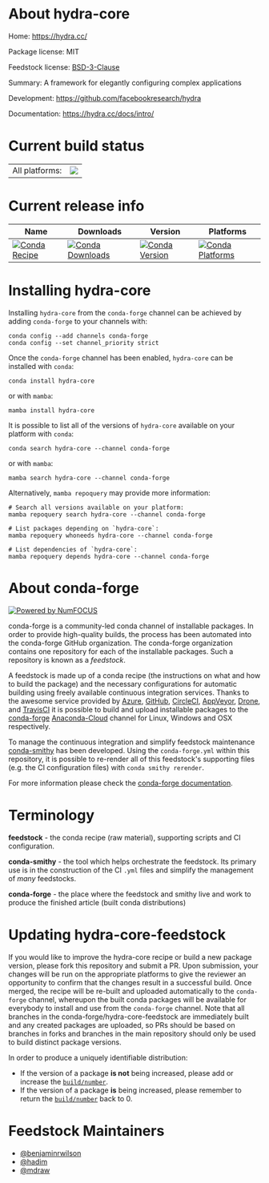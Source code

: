 About hydra-core
================

Home: https://hydra.cc/

Package license: MIT

Feedstock license: [BSD-3-Clause](https://github.com/conda-forge/hydra-core-feedstock/blob/main/LICENSE.txt)

Summary: A framework for elegantly configuring complex applications

Development: https://github.com/facebookresearch/hydra

Documentation: https://hydra.cc/docs/intro/

Current build status
====================


<table><tr><td>All platforms:</td>
    <td>
      <a href="https://dev.azure.com/conda-forge/feedstock-builds/_build/latest?definitionId=9145&branchName=main">
        <img src="https://dev.azure.com/conda-forge/feedstock-builds/_apis/build/status/hydra-core-feedstock?branchName=main">
      </a>
    </td>
  </tr>
</table>

Current release info
====================

| Name | Downloads | Version | Platforms |
| --- | --- | --- | --- |
| [![Conda Recipe](https://img.shields.io/badge/recipe-hydra--core-green.svg)](https://anaconda.org/conda-forge/hydra-core) | [![Conda Downloads](https://img.shields.io/conda/dn/conda-forge/hydra-core.svg)](https://anaconda.org/conda-forge/hydra-core) | [![Conda Version](https://img.shields.io/conda/vn/conda-forge/hydra-core.svg)](https://anaconda.org/conda-forge/hydra-core) | [![Conda Platforms](https://img.shields.io/conda/pn/conda-forge/hydra-core.svg)](https://anaconda.org/conda-forge/hydra-core) |

Installing hydra-core
=====================

Installing `hydra-core` from the `conda-forge` channel can be achieved by adding `conda-forge` to your channels with:

```
conda config --add channels conda-forge
conda config --set channel_priority strict
```

Once the `conda-forge` channel has been enabled, `hydra-core` can be installed with `conda`:

```
conda install hydra-core
```

or with `mamba`:

```
mamba install hydra-core
```

It is possible to list all of the versions of `hydra-core` available on your platform with `conda`:

```
conda search hydra-core --channel conda-forge
```

or with `mamba`:

```
mamba search hydra-core --channel conda-forge
```

Alternatively, `mamba repoquery` may provide more information:

```
# Search all versions available on your platform:
mamba repoquery search hydra-core --channel conda-forge

# List packages depending on `hydra-core`:
mamba repoquery whoneeds hydra-core --channel conda-forge

# List dependencies of `hydra-core`:
mamba repoquery depends hydra-core --channel conda-forge
```


About conda-forge
=================

[![Powered by
NumFOCUS](https://img.shields.io/badge/powered%20by-NumFOCUS-orange.svg?style=flat&colorA=E1523D&colorB=007D8A)](https://numfocus.org)

conda-forge is a community-led conda channel of installable packages.
In order to provide high-quality builds, the process has been automated into the
conda-forge GitHub organization. The conda-forge organization contains one repository
for each of the installable packages. Such a repository is known as a *feedstock*.

A feedstock is made up of a conda recipe (the instructions on what and how to build
the package) and the necessary configurations for automatic building using freely
available continuous integration services. Thanks to the awesome service provided by
[Azure](https://azure.microsoft.com/en-us/services/devops/), [GitHub](https://github.com/),
[CircleCI](https://circleci.com/), [AppVeyor](https://www.appveyor.com/),
[Drone](https://cloud.drone.io/welcome), and [TravisCI](https://travis-ci.com/)
it is possible to build and upload installable packages to the
[conda-forge](https://anaconda.org/conda-forge) [Anaconda-Cloud](https://anaconda.org/)
channel for Linux, Windows and OSX respectively.

To manage the continuous integration and simplify feedstock maintenance
[conda-smithy](https://github.com/conda-forge/conda-smithy) has been developed.
Using the ``conda-forge.yml`` within this repository, it is possible to re-render all of
this feedstock's supporting files (e.g. the CI configuration files) with ``conda smithy rerender``.

For more information please check the [conda-forge documentation](https://conda-forge.org/docs/).

Terminology
===========

**feedstock** - the conda recipe (raw material), supporting scripts and CI configuration.

**conda-smithy** - the tool which helps orchestrate the feedstock.
                   Its primary use is in the construction of the CI ``.yml`` files
                   and simplify the management of *many* feedstocks.

**conda-forge** - the place where the feedstock and smithy live and work to
                  produce the finished article (built conda distributions)


Updating hydra-core-feedstock
=============================

If you would like to improve the hydra-core recipe or build a new
package version, please fork this repository and submit a PR. Upon submission,
your changes will be run on the appropriate platforms to give the reviewer an
opportunity to confirm that the changes result in a successful build. Once
merged, the recipe will be re-built and uploaded automatically to the
`conda-forge` channel, whereupon the built conda packages will be available for
everybody to install and use from the `conda-forge` channel.
Note that all branches in the conda-forge/hydra-core-feedstock are
immediately built and any created packages are uploaded, so PRs should be based
on branches in forks and branches in the main repository should only be used to
build distinct package versions.

In order to produce a uniquely identifiable distribution:
 * If the version of a package **is not** being increased, please add or increase
   the [``build/number``](https://docs.conda.io/projects/conda-build/en/latest/resources/define-metadata.html#build-number-and-string).
 * If the version of a package **is** being increased, please remember to return
   the [``build/number``](https://docs.conda.io/projects/conda-build/en/latest/resources/define-metadata.html#build-number-and-string)
   back to 0.

Feedstock Maintainers
=====================

* [@benjaminrwilson](https://github.com/benjaminrwilson/)
* [@hadim](https://github.com/hadim/)
* [@mdraw](https://github.com/mdraw/)


